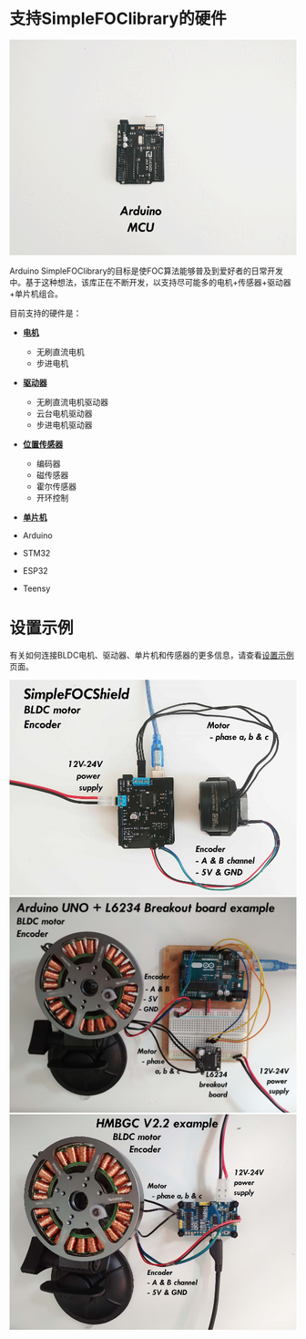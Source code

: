 
# <span class="simple">支持Simple<span class="foc">FOC</span>library</span>的硬件

<p>
<img src="extras/Images/connection.gif" class="width60">
</p>
Arduino SimpleFOClibrary的目标是使FOC算法能够普及到爱好者的日常开发中。基于这种想法，该库正在不断开发，以支持尽可能多的电机+传感器+驱动器+单片机组合。

目前支持的硬件是：

-  **[电机 <i class="fa fa-external-link"></i>](motors)**

    - 无刷直流电机
    - 步进电机

-  **[驱动器 <i class="fa fa-external-link"></i>](drivers)**
    - 无刷直流电机驱动器
    - 云台电机驱动器
    - 步进电机驱动器 
-  **[位置传感器 <i class="fa fa-external-link"></i>](position_sensors)**
    - 编码器
    - 磁传感器
    - 霍尔传感器
    - 开环控制
-  **[单片机  <i class="fa fa-external-link"></i>](microcontrollers)** 
  - Arduino
  - STM32
  - ESP32
  - Teensy

# 设置示例  

有关如何连接BLDC电机、驱动器、单片机和传感器的更多信息，请查看[设置示例](setup_examples) 页面。

<a href="arduino_simplefoc_shield"><img src="extras/Images/foc_shield_v13.jpg" class="img200 img_third"> </a>
<a href="arduino_l6234"> <img src="extras/Images/uno_l6234.jpg" class="img200 img_third"> </a>
<a href="hmbgc"><img src="extras/Images/hmbgc_v22.jpg" class="img200 img_third"> </a>